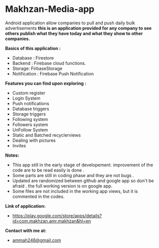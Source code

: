 # Makhzan-Media-app
Android application allow companies to pull and push daily bulk advertisements
**this is an application provided for any company to see others publish what they have today and what they show to other companies.**

**Basics of this application :**
* Database : Firestore
* Backend : Firebase cloud functions.
* Storage: FirbaseStorage
* Notification : Firebase Push Notification


**Features you can find upon exploring :**
* Custom register
* Login System
* Push notifications
* Database triggers 
* Storage triggers
* Following system
* Followers system
* UnFollow System
* Static and Batched recyclerviews
* Dealing with pictures
* Invites

**Notes:**
* This app still in the early stage of developement. improvement of the code are to be read easily is done .
* Some  parts are still in coding phase and they are not bugs .
* Updated are randomized between github and google app so don't be afraid . the full working version is on google app.
* Some files are not included in the working app views, but it is commented in the codes. 

**Link of application:**
* https://play.google.com/store/apps/details?id=com.makhzan.amr.makhzan&hl=en

**Contact with me at:**
* ammah246@gmail.com
